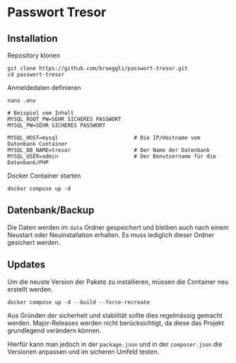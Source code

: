 # Passwort Tresor
## Installation
Repository klonen
```shell
git clone https://github.com/brueggli/passwort-tresor.git
cd passwort-tresor
```

Anmeldedaten definieren
```
nano .env

# Beispiel vom Inhalt
MYSQL_ROOT_PW=SEHR SICHERES PASSWORT
MYSQL_PW=SEHR SICHERES PASSWORT

MYSQL_HOST=mysql                        # Die IP/Hostname vom Datenbank Container
MYSQL_DB_NAME=tresor                    # Der Name der Datenbank
MYSQL_USER=admin                        # Der Benutzername für die Datenbank/PHP
```

Docker Container starten
```shell
docker compose up -d
```

## Datenbank/Backup
Die Daten werden im `data` Ordner gespeichert und bleiben auch nach einem Neustart oder Neuinstallation erhalten.
Es muss lediglich dieser Ordner gesichert werden.

## Updates
Um die neuste Version der Pakete zu installieren, müssen die Container neu erstellt werden.
```shell
docker compose up -d --build --force-recreate
```
Aus Gründen der sicherheit und stabilität sollte dies regelmässig gemacht werden.
Major-Releases werden nicht berücksichtigt, da diese das Projekt grundlegend verändern können. 

Hierfür kann man jedoch in der `package.json` und in der `composer.json` die Versionen anpassen und im sicheren Umfeld testen.